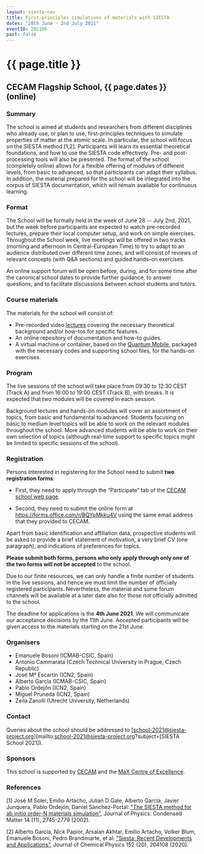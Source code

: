 ```yaml
---
layout: siesta-nav
title: First-principles simulations of materials with SIESTA
dates: "28th June - 2nd July 2021"
eventID: 202106
past: false
---
```

# {{ page.title }}
## CECAM Flagship School, {{ page.dates }} (online)

### Summary

The school is aimed at students and researchers from different disciplines who
already use, or plan to use, first-principles techniques to simulate properties
of matter at the atomic scale. In particular, the school will focus on the
SIESTA method [1,2]. Participants will learn its essential theoretical
foundations, and how to use the SIESTA code effectively. Pre- and
post-processing tools will also be presented. The format of the school
(completely online) allows for a flexible offering of modules of different
levels, from basic to advanced, so that participants can adapt their syllabus.
In addition, the material prepared for the school will be integrated into the
corpus of SIESTA documentation, which will remain available for continuous
learning.

### Format

The School will be formally held in the week of June 28 -- July 2nd, 2021, but
the week before participants are expected to watch pre-recorded lectures,
prepare their local computer setup, and work on simple exercises. Throughout
the School week,  live meetings will be offered in two tracks (morning and
afternoon in Central-European Time) to try to adapt to an audience distributed
over different time zones, and will consist of reviews of relevant concepts
(with Q&A sections) and guided hands-on exercises.

An online support forum will be open before, during, and for some time after
the canonical school dates to provide further guidance, to answer questions,
and to facilitate discussions between school students and tutors.

### Course materials

The materials for the school will consist of:
 - Pre-recorded video [lectures](Lectures.html)
   covering the necessary theoretical background
   and/or how-tos for specific features.
 - An online repository of documentation and how-to guides.
 - A virtual machine or container, based on the
   [Quantum Mobile](https://quantum-mobile.readthedocs.io/), packaged
   with the necessary codes and supporting school files, for the hands-on
   exercises.

### Program

The live sessions of the school will take place from 09:30 to 12:30 CEST (Track
A) and from 16:00 to 19:00 CEST (Track B), with breaks.
It is expected that two modules will be covered in each session.

Background lectures and hands-on modules will cover an assortment of topics,
from basic and fundamental to advanced. Students focusing on basic to medium
level topics will be able to work on the relevant modules throughout the
school. More advanced students will be able to work on their own selection of
topics (although real-time support to specific topics might be limited to
specific sessions of the school).

### Registration

Persons interested in registering for the School need to submit **two
registration forms**:

- First, they need to apply through the “Participate” tab of
  the [CECAM school web page](https://www.cecam.org/workshop-details/5).

- Second, they need to submit the online form at
  <https://forms.office.com/r/BQYpMkku4V>
  using the same email address that they provided to CECAM.

Apart from basic identification and affiliation data,
prospective students will be asked to provide a brief statement of motivation,
a very brief CV (one paragraph), and indications of preferences for topics.

**Please submit both forms, persons who only apply through only one of the two
forms will not be accepted** to the school.

Due to our finite resources, we can only handle a finite number of students in
the live sessions, and hence we must limit the number of officially registered
participants. Nevertheless, the material and some forum channels will be
available at a later date also for those not officially admitted to the school.

The deadline for applications is the **4th June 2021**. We will communicate our
acceptance decisions by the 11th June. Accepted participants will be given
access to the materials starting on the 21st June.

### Organisers

* Emanuele Bosoni (ICMAB-CSIC, Spain)
* Antonio Cammarata (Czech Technical University in Prague, Czech Republic)
* José Mª Escartín (ICN2, Spain)
* Alberto García (ICMAB-CSIC, Spain)
* Pablo Ordejón (ICN2, Spain)
* Miguel Pruneda (ICN2, Spain)
* Zeila Zanolli (Utrecht University, Netherlands)

### Contact

Queries about the school should be addressed to [school-2021@siesta-project.org](mailto:school-2021@siesta-project.org?subject=[SIESTA School 2021]).

### Sponsors

This school is supported by [CECAM](https://www.cecam.org/) and
the [MaX Centre of Excellence](http://www.max-centre.eu).

### References

[1] José M Soler, Emilio Artacho, Julian D Gale, Alberto García, Javier Junquera, Pablo Ordejón, Daniel Sánchez-Portal: ["The SIESTA method for ab initio order-N materials simulation"](https://doi.org/10.1088/0953-8984/14/11/302), Journal of Physics: Condensed Matter 14 (11), 2745-2779 (2002).

[2] Alberto García, Nick Papior, Arsalan Akhtar, Emilio Artacho, Volker Blum, Emanuele Bosoni, Pedro Brandimarte, et al: ["Siesta: Recent Developments and Applications"](https://doi.org/10.1063/5.0005077), Journal of Chemical Physics 152 (20), 204108 (2020).
